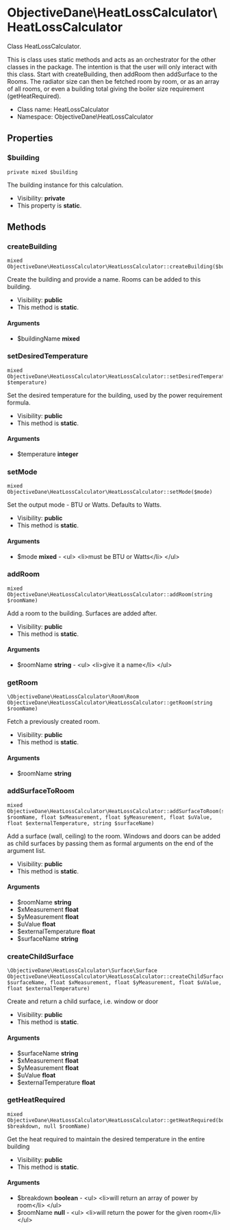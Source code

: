 ObjectiveDane\HeatLossCalculator\HeatLossCalculator
===============

Class HeatLossCalculator.

This is class uses static methods and acts as an orchestrator for the other classes in the package.
The intention is that the user will only interact with this class.  Start with createBuilding, then addRoom then addSurface to the Rooms.
The radiator size can then be fetched room by room, or as an array of all rooms, or even a building total giving the boiler size requirement (getHeatRequired).


* Class name: HeatLossCalculator
* Namespace: ObjectiveDane\HeatLossCalculator





Properties
----------


### $building

    private mixed $building

The building instance for this calculation.



* Visibility: **private**
* This property is **static**.


Methods
-------


### createBuilding

    mixed ObjectiveDane\HeatLossCalculator\HeatLossCalculator::createBuilding($buildingName)

Create the building and provide a name.  Rooms can be added to this building.



* Visibility: **public**
* This method is **static**.


#### Arguments
* $buildingName **mixed**



### setDesiredTemperature

    mixed ObjectiveDane\HeatLossCalculator\HeatLossCalculator::setDesiredTemperature(integer $temperature)

Set the desired temperature for the building, used by the power requirement formula.



* Visibility: **public**
* This method is **static**.


#### Arguments
* $temperature **integer**



### setMode

    mixed ObjectiveDane\HeatLossCalculator\HeatLossCalculator::setMode($mode)

Set the output mode - BTU or Watts. Defaults to Watts.



* Visibility: **public**
* This method is **static**.


#### Arguments
* $mode **mixed** - &lt;ul&gt;
&lt;li&gt;must be BTU or Watts&lt;/li&gt;
&lt;/ul&gt;



### addRoom

    mixed ObjectiveDane\HeatLossCalculator\HeatLossCalculator::addRoom(string $roomName)

Add a room to the building.  Surfaces are added after.



* Visibility: **public**
* This method is **static**.


#### Arguments
* $roomName **string** - &lt;ul&gt;
&lt;li&gt;give it a name&lt;/li&gt;
&lt;/ul&gt;



### getRoom

    \ObjectiveDane\HeatLossCalculator\Room\Room ObjectiveDane\HeatLossCalculator\HeatLossCalculator::getRoom(string $roomName)

Fetch a previously created room.



* Visibility: **public**
* This method is **static**.


#### Arguments
* $roomName **string**



### addSurfaceToRoom

    mixed ObjectiveDane\HeatLossCalculator\HeatLossCalculator::addSurfaceToRoom(string $roomName, float $xMeasurement, float $yMeasurement, float $uValue, float $externalTemperature, string $surfaceName)

Add a surface (wall, ceiling) to the room.  Windows and doors can be added as child surfaces by passing them as formal arguments on the end of the argument list.



* Visibility: **public**
* This method is **static**.


#### Arguments
* $roomName **string**
* $xMeasurement **float**
* $yMeasurement **float**
* $uValue **float**
* $externalTemperature **float**
* $surfaceName **string**



### createChildSurface

    \ObjectiveDane\HeatLossCalculator\Surface\Surface ObjectiveDane\HeatLossCalculator\HeatLossCalculator::createChildSurface(string $surfaceName, float $xMeasurement, float $yMeasurement, float $uValue, float $externalTemperature)

Create and return a child surface, i.e. window or door



* Visibility: **public**
* This method is **static**.


#### Arguments
* $surfaceName **string**
* $xMeasurement **float**
* $yMeasurement **float**
* $uValue **float**
* $externalTemperature **float**



### getHeatRequired

    mixed ObjectiveDane\HeatLossCalculator\HeatLossCalculator::getHeatRequired(boolean $breakdown, null $roomName)

Get the heat required to maintain the desired temperature in the entire building



* Visibility: **public**
* This method is **static**.


#### Arguments
* $breakdown **boolean** - &lt;ul&gt;
&lt;li&gt;will return an array of power by room&lt;/li&gt;
&lt;/ul&gt;
* $roomName **null** - &lt;ul&gt;
&lt;li&gt;will return the power for the given room&lt;/li&gt;
&lt;/ul&gt;


